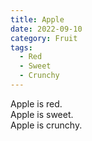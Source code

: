 ```yaml
---
title: Apple
date: 2022-09-10
category: Fruit
tags:
  - Red
  - Sweet
  - Crunchy
---
```


Apple is red.  
Apple is sweet.  
Apple is crunchy.
